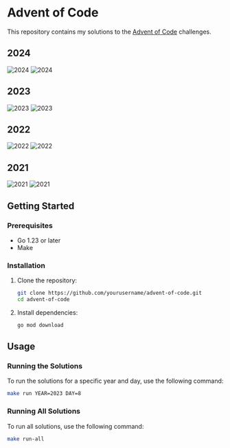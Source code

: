 # Advent of Code
This repository contains my solutions to the [Advent of Code](https://adventofcode.com/) challenges.

## 2024
![2024](https://img.shields.io/badge/stars%20⭐-44-yellow)
![2024](https://img.shields.io/badge/days%20completed-22-red)

## 2023
![2023](https://img.shields.io/badge/stars%20⭐-38-yellow)
![2023](https://img.shields.io/badge/days%20completed-19-red)

## 2022
![2022](https://img.shields.io/badge/stars%20⭐-15-yellow)
![2022](https://img.shields.io/badge/days%20completed-7-red)

## 2021
![2021](https://img.shields.io/badge/stars%20⭐-50-yellow)
![2021](https://img.shields.io/badge/days%20completed-25-red)

## Getting Started

### Prerequisites

- Go 1.23 or later
- Make

### Installation

1. Clone the repository:
    ```sh
    git clone https://github.com/yourusername/advent-of-code.git
    cd advent-of-code
    ```

2. Install dependencies:
    ```sh
    go mod download
    ```

## Usage

### Running the Solutions

To run the solutions for a specific year and day, use the following command:

```sh
make run YEAR=2023 DAY=8
```

### Running All Solutions

To run all solutions, use the following command:

```sh
make run-all
```
